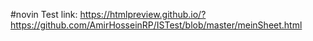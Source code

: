 #novin
Test link: https://htmlpreview.github.io/?https://github.com/AmirHosseinRP/ISTest/blob/master/meinSheet.html
